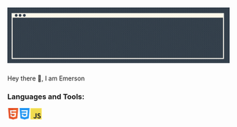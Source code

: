 # [![Header](https://raw.githubusercontent.com/Emerson-CJ/Emerson-CJ/main/banner/Banner.gif)](https://github.com/Emerson-CJ)

Hey there 👋, I am Emerson
<br />
### Languages and Tools: 
<img align="left" alt="HTML5" width="26px" src="https://github.com/Emerson-CJ/Emerson-CJ/blob/21d11277b8c3500be19b7895c2789a5296806d1c/icons/html.png"/>
<img align="left" alt="HTML5" width="26px" src="https://github.com/Emerson-CJ/Emerson-CJ/blob/c744099b367b99a50707dd5c6d69554b723a5bc5/icons/css.png"/>
<img align="left" alt="HTML5" width="26px" src="https://github.com/Emerson-CJ/Emerson-CJ/blob/cdbb73a717e995f5800306716e26b0b8205e8f08/icons/javascript.png"/>
